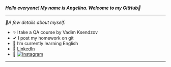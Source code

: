 ***Hello everyone! My name is Angelina. Welcome to my GitHub👋***
___

*🤗A few details about myself:*
+ ✨I take a QA course by Vadim Ksendzov
+ ✔ I post my homework on git
+ 🌱 I’m currently learning English
+ 🧷 [LinkedIn](https://www.linkedin.com/in/%D0%B0%D0%BD%D0%B3%D0%B5%D0%BB%D0%B8%D0%BD%D0%B0-%D0%B3%D1%80%D0%B8%D0%B1-30200664/) 
+ 🤳 [![Instagram](https://abrakadabra.fun/uploads/posts/2022-01/1642493380_1-abrakadabra-fun-p-znachok-instagram-dlya-teksta-malenkii-1.png)](https://instagram.com/angelina_hryb?igshid=ZDdkNTZiNTM=)
___
